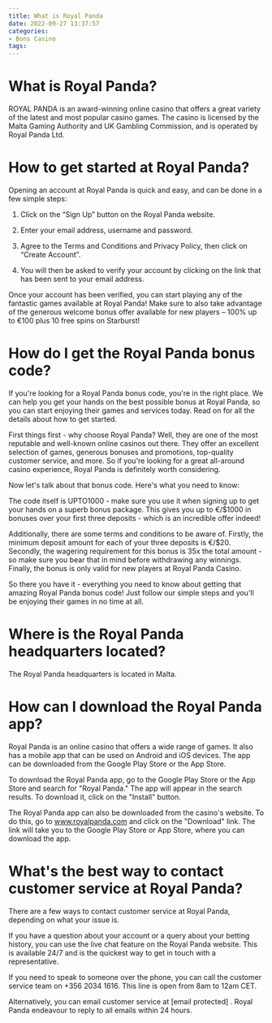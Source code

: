 ```yaml
---
title: What is Royal Panda
date: 2022-09-27 13:37:57
categories:
- Bons Casino
tags:
---
```



#  What is Royal Panda?

ROYAL PANDA is an award-winning online casino that offers a great variety of the latest and most popular casino games. The casino is licensed by the Malta Gaming Authority and UK Gambling Commission, and is operated by Royal Panda Ltd.

# How to get started at Royal Panda?

Opening an account at Royal Panda is quick and easy, and can be done in a few simple steps:

1. Click on the “Sign Up” button on the Royal Panda website.

2. Enter your email address, username and password.

3. Agree to the Terms and Conditions and Privacy Policy, then click on “Create Account”.

4. You will then be asked to verify your account by clicking on the link that has been sent to your email address.


Once your account has been verified, you can start playing any of the fantastic games available at Royal Panda! Make sure to also take advantage of the generous welcome bonus offer available for new players – 100% up to €100 plus 10 free spins on Starburst!

#  How do I get the Royal Panda bonus code?

If you're looking for a Royal Panda bonus code, you're in the right place. We can help you get your hands on the best possible bonus at Royal Panda, so you can start enjoying their games and services today. Read on for all the details about how to get started.

First things first - why choose Royal Panda? Well, they are one of the most reputable and well-known online casinos out there. They offer an excellent selection of games, generous bonuses and promotions, top-quality customer service, and more. So if you're looking for a great all-around casino experience, Royal Panda is definitely worth considering.

Now let's talk about that bonus code. Here's what you need to know:

The code itself is UPTO1000 - make sure you use it when signing up to get your hands on a superb bonus package. This gives you up to €/$1000 in bonuses over your first three deposits - which is an incredible offer indeed!

Additionally, there are some terms and conditions to be aware of. Firstly, the minimum deposit amount for each of your three deposits is €/$20. Secondly, the wagering requirement for this bonus is 35x the total amount - so make sure you bear that in mind before withdrawing any winnings. Finally, the bonus is only valid for new players at Royal Panda Casino.

So there you have it - everything you need to know about getting that amazing Royal Panda bonus code! Just follow our simple steps and you'll be enjoying their games in no time at all.

#  Where is the Royal Panda headquarters located?

The Royal Panda headquarters is located in Malta.

#  How can I download the Royal Panda app?

Royal Panda is an online casino that offers a wide range of games. It also has a mobile app that can be used on Android and iOS devices. The app can be downloaded from the Google Play Store or the App Store.

To download the Royal Panda app, go to the Google Play Store or the App Store and search for "Royal Panda." The app will appear in the search results. To download it, click on the "Install" button.

The Royal Panda app can also be downloaded from the casino's website. To do this, go to www.royalpanda.com and click on the "Download" link. The link will take you to the Google Play Store or App Store, where you can download the app.

#  What's the best way to contact customer service at Royal Panda?

There are a few ways to contact customer service at Royal Panda, depending on what your issue is.

If you have a question about your account or a query about your betting history, you can use the live chat feature on the Royal Panda website. This is available 24/7 and is the quickest way to get in touch with a representative.

If you need to speak to someone over the phone, you can call the customer service team on +356 2034 1616. This line is open from 8am to 12am CET.

Alternatively, you can email customer service at [email protected] . Royal Panda endeavour to reply to all emails within 24 hours.